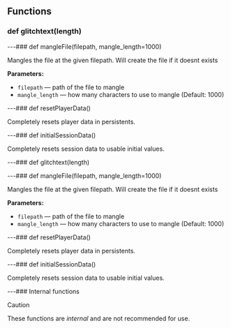 ## Functions

### def glitchtext(length)

---### def mangleFile(filepath, mangle_length=1000)

Mangles the file at the given filepath. Will create the file if it doesnt exists

**Parameters:**
- `filepath` &mdash; path of the file to mangle
- `mangle_length` &mdash; how many characters to use to mangle (Default: 1000)


---### def resetPlayerData()

Completely resets player data in persistents.

---### def initialSessionData()

Completely resets session data to usable initial values.

---### def glitchtext(length)

---### def mangleFile(filepath, mangle_length=1000)

Mangles the file at the given filepath. Will create the file if it doesnt exists

**Parameters:**
- `filepath` &mdash; path of the file to mangle
- `mangle_length` &mdash; how many characters to use to mangle (Default: 1000)


---### def resetPlayerData()

Completely resets player data in persistents.

---### def initialSessionData()

Completely resets session data to usable initial values.

---### Internal functions

> [!CAUTION]
> These functions are *internal* and are not recommended for use.

